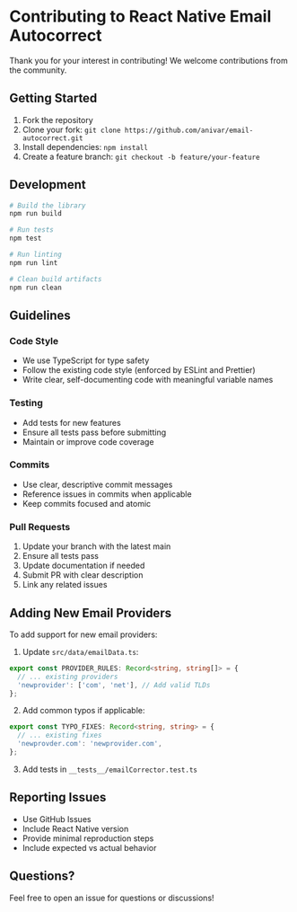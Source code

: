 # Contributing to React Native Email Autocorrect

Thank you for your interest in contributing! We welcome contributions from the community.

## Getting Started

1. Fork the repository
2. Clone your fork: `git clone https://github.com/anivar/email-autocorrect.git`
3. Install dependencies: `npm install`
4. Create a feature branch: `git checkout -b feature/your-feature`

## Development

```bash
# Build the library
npm run build

# Run tests
npm test

# Run linting
npm run lint

# Clean build artifacts
npm run clean
```

## Guidelines

### Code Style
- We use TypeScript for type safety
- Follow the existing code style (enforced by ESLint and Prettier)
- Write clear, self-documenting code with meaningful variable names

### Testing
- Add tests for new features
- Ensure all tests pass before submitting
- Maintain or improve code coverage

### Commits
- Use clear, descriptive commit messages
- Reference issues in commits when applicable
- Keep commits focused and atomic

### Pull Requests
1. Update your branch with the latest main
2. Ensure all tests pass
3. Update documentation if needed
4. Submit PR with clear description
5. Link any related issues

## Adding New Email Providers

To add support for new email providers:

1. Update `src/data/emailData.ts`:
```typescript
export const PROVIDER_RULES: Record<string, string[]> = {
  // ... existing providers
  'newprovider': ['com', 'net'], // Add valid TLDs
};
```

2. Add common typos if applicable:
```typescript
export const TYPO_FIXES: Record<string, string> = {
  // ... existing fixes
  'newprovder.com': 'newprovider.com',
};
```

3. Add tests in `__tests__/emailCorrector.test.ts`

## Reporting Issues

- Use GitHub Issues
- Include React Native version
- Provide minimal reproduction steps
- Include expected vs actual behavior

## Questions?

Feel free to open an issue for questions or discussions!